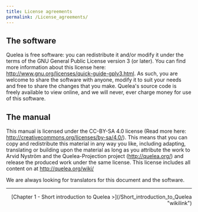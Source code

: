 ```yaml
---
title: License agreements
permalink: /License_agreements/
---
```


<translate>

The software
------------

Quelea is free software: you can redistribute it and/or modify it under the terms of the GNU General Public License version 3 (or later). You can find more information about this license here: <http://www.gnu.org/licenses/quick-guide-gplv3.html>. As such, you are welcome to share the software with anyone, modify it to suit your needs and free to share the changes that you make. Quelea's source code is freely available to view online, and we will never, ever charge money for use of this software.

The manual
----------

This manual is licensed under the CC-BY-SA 4.0 license (Read more here: <http://creativecommons.org/licenses/by-sa/4.0/>). This means that you can copy and redistribute this material in any way you like, including adapting, translating or building upon the material as long as you attribute the work to Arvid Nyström and the Quelea-Projection project (http://quelea.org/) and release the produced work under the same license. This license includes all content on at <http://quelea.org/wiki/>

We are always looking for translators for this document and the software. </translate>

------------------------------------------------------------------------

<div style="text-align: right;">
[Chapter 1 - Short introduction to Quelea &gt;](/Short_introduction_to_Quelea "wikilink")

</div>
